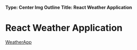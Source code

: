 **Type: Center Img Outline**
**Title: React Weather Application**

# React Weather Application
[WeatherApp](./weatherapp.jpg)